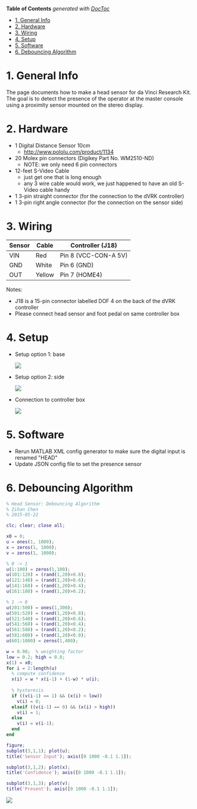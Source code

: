 <!-- START doctoc generated TOC please keep comment here to allow auto update -->
<!-- DON'T EDIT THIS SECTION, INSTEAD RE-RUN doctoc TO UPDATE -->
**Table of Contents**  *generated with [DocToc](http://doctoc.herokuapp.com/)*

- [1. General Info](#1-general-info)
- [2. Hardware](#2-hardware)
- [3. Wiring](#3-wiring)
- [4. Setup](#4-setup)
- [5. Software](#5-software)
- [6. Debouncing Algorithm](#6-debouncing-algorithm)

<!-- END doctoc generated TOC please keep comment here to allow auto update -->

# 1. General Info
The page documents how to make a head sensor for da Vinci Research Kit.  The goal is to detect the presence of the operator at the master console using a proximity sensor mounted on the stereo display.

# 2. Hardware

 * 1 Digital Distance Sensor 10cm
   * http://www.pololu.com/product/1134
 * 20 Molex pin connectors (Digikey Part No. WM2510-ND) 
   * NOTE: we only need 6 pin connectors
 * 12-feet S-Video Cable 
    * just get one that is long enough
    * any 3 wire cable would work, we just happened to have an old S-Video cable handy 
 * 1 3-pin straight connector (for the connection to the dVRK controller)
 * 1 3-pin right angle connector (for the connection on the sensor side)

# 3. Wiring

| Sensor | Cable | Controller (J18)     |
|--------|-------|----------------------|
| VIN    | Red   | Pin 8 (VCC-CON-A 5V) |
| GND    | White | Pin 6 (GND)          |
| OUT    |Yellow | Pin 7 (HOME4)        |

Notes:
* J18 is a 15-pin connector labelled DOF 4 on the back of the dVRK controller
* Please connect head sensor and foot pedal on same controller box

# 4. Setup

* Setup option 1: base

  ![](/jhu-dvrk/sawIntuitiveResearchKit/wiki/dvrk-head-sensor-base.jpg)

* Setup option 2: side

  ![](/jhu-dvrk/sawIntuitiveResearchKit/wiki/dvrk-head-sensor-side.jpg)  

* Connection to controller box

  ![](/jhu-dvrk/sawIntuitiveResearchKit/wiki/dvrk-head-sensor-controller.jpg)

# 5. Software
 * Rerun MATLAB XML config generator to make sure the digital input is renamed "HEAD"
 * Update JSON config file to set the presence sensor


# 6. Debouncing Algorithm

```matlab
% Head Sensor: Debouncing Algorithm
% Zihan Chen
% 2015-05-22 

clc; clear; close all;

x0 = 0;
u = ones(1, 1000);
x = zeros(1, 1000);
v = zeros(1, 1000);

% 0 -> 1
u(1:100) = zeros(1,100);
u(101:120) = (rand(1,20)>0.8);
u(121:140) = (rand(1,20)>0.6);
u(141:160) = (rand(1,20)>0.4);
u(161:180) = (rand(1,20)>0.2);

% 1 -> 0
u(201:500) = ones(1,300);
u(501:520) = (rand(1,20)<0.8);
u(521:540) = (rand(1,20)<0.6);
u(541:560) = (rand(1,20)<0.4);
u(561:580) = (rand(1,20)<0.2);
u(581:600) = (rand(1,20)<0.0);
u(601:1000) = zeros(1,400);

w = 0.98;  % weighting factor
low = 0.2; high = 0.8;
x(1) = x0;
for i = 2:length(u)
  % compute confidence
  x(i) = w * x(i-1) + (1-w) * u(i);  
  
  % hysteresis 
  if ((v(i-1) == 1) && (x(i) < low)) 
    v(i) = 0;
  elseif ((v(i-1) == 0) && (x(i) > high))
    v(i) = 1;
  else
    v(i) = v(i-1);
  end  
end

figure;
subplot(3,1,1); plot(u); 
title('Sensor Input'); axis([0 1000 -0.1 1.1]);

subplot(3,1,2); plot(x); 
title('Confidence'); axis([0 1000 -0.1 1.1]);

subplot(3,1,3); plot(v); 
title('Present'); axis([0 1000 -0.1 1.1]);
```

![](/jhu-dvrk/sawIntuitiveResearchKit/wiki/dvrk-head-sensor-algorithm.jpg)